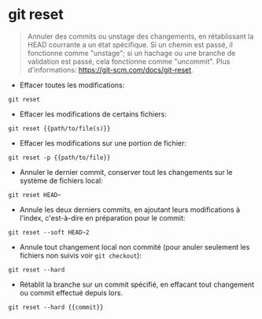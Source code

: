 # git reset

> Annuler des commits ou unstage des changements, en rétablissant la HEAD courrante a un état spécifique.
> Si un chemin est passé, il fonctionne comme "unstage"; si un hachage ou une branche de validation est passé, cela fonctionne comme "uncommit".
> Plus d'informations: <https://git-scm.com/docs/git-reset>.

- Effacer toutes les modifications:

`git reset`

- Effacer les modifications de certains fichiers:

`git reset {{path/to/file(s)}}`

- Effacer les modifications sur une portion de fichier:

`git reset -p {{path/to/file}}`

- Annuler le dernier commit, conserver tout les changements sur le système de fichiers local:

`git reset HEAD~`

- Annule les deux derniers commits, en ajoutant leurs modifications à l'index, c'est-à-dire en préparation pour le commit:

`git reset --soft HEAD~2`

- Annule tout changement local non commité (pour anuler seulement les fichiers non suivis voir `git checkout`):

`git reset --hard`

- Rétablit la branche sur un commit spécifié, en effacant tout changement ou commit effectué depuis lors.

`git reset --hard {{commit}}`
